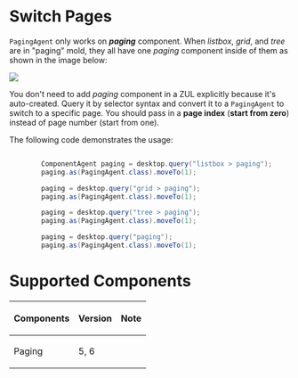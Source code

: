 



# Switch Pages

`PagingAgent` only works on ***paging*** component. When *listbox*,
*grid*, and *tree* are in "paging" mold, they all have one *paging*
component inside of them as shown in the image below:

![](Zats-mimic-paging.png)

You don't need to add *paging* component in a ZUL explicitly because
it's auto-created. Query it by selector syntax and convert it to a
`PagingAgent` to switch to a specific page. You should pass in a **page
index** (**start from zero**) instead of page number (start from one).

The following code demonstrates the usage:

``` java

        ComponentAgent paging = desktop.query("listbox > paging");
        paging.as(PagingAgent.class).moveTo(1);

        paging = desktop.query("grid > paging");
        paging.as(PagingAgent.class).moveTo(1);

        paging = desktop.query("tree > paging");
        paging.as(PagingAgent.class).moveTo(1);

        paging = desktop.query("paging");
        paging.as(PagingAgent.class).moveTo(1);
```

# Supported Components

<table>
<thead>
<tr class="header">
<th><center>
<p>Components</p>
</center></th>
<th><center>
<p>Version</p>
</center></th>
<th><center>
<p>Note</p>
</center></th>
</tr>
</thead>
<tbody>
<tr class="odd">
<td><p>Paging</p></td>
<td><p>5, 6</p></td>
<td></td>
</tr>
</tbody>
</table>

 
